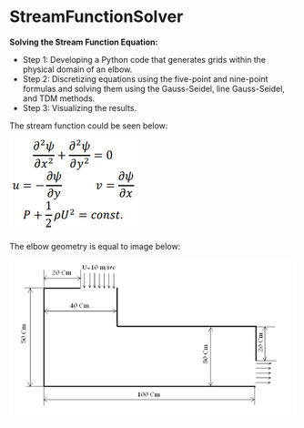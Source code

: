 # StreamFunctionSolver
**Solving the Stream Function Equation:**
- Step 1: Developing a Python code that generates grids within the physical domain of an elbow.
- Step 2: Discretizing equations using the five-point and nine-point formulas and solving them using the
Gauss-Seidel, line Gauss-Seidel, and TDM methods.
- Step 3: Visualizing the results.

The stream function could be seen below:

![stream_function](https://github.com/safdarianebi/StreamFunctionSolver/blob/main/stream_function.png)


The elbow geometry is equal to image below:

![elbow_geometry](https://github.com/safdarianebi/StreamFunctionSolver/blob/main/elbow_geometry.png)


